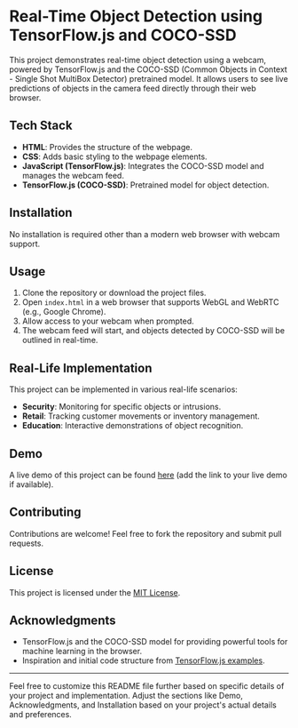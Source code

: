 # Real-Time Object Detection using TensorFlow.js and COCO-SSD

This project demonstrates real-time object detection using a webcam, powered by TensorFlow.js and the COCO-SSD (Common Objects in Context - Single Shot MultiBox Detector) pretrained model. It allows users to see live predictions of objects in the camera feed directly through their web browser.

## Tech Stack

- **HTML**: Provides the structure of the webpage.
- **CSS**: Adds basic styling to the webpage elements.
- **JavaScript (TensorFlow.js)**: Integrates the COCO-SSD model and manages the webcam feed.
- **TensorFlow.js (COCO-SSD)**: Pretrained model for object detection.

## Installation

No installation is required other than a modern web browser with webcam support.

## Usage

1. Clone the repository or download the project files.
2. Open `index.html` in a web browser that supports WebGL and WebRTC (e.g., Google Chrome).
3. Allow access to your webcam when prompted.
4. The webcam feed will start, and objects detected by COCO-SSD will be outlined in real-time.

## Real-Life Implementation

This project can be implemented in various real-life scenarios:

- **Security**: Monitoring for specific objects or intrusions.
- **Retail**: Tracking customer movements or inventory management.
- **Education**: Interactive demonstrations of object recognition.

## Demo

A live demo of this project can be found [here](#) (add the link to your live demo if available).

## Contributing

Contributions are welcome! Feel free to fork the repository and submit pull requests.

## License

This project is licensed under the [MIT License](LICENSE).

## Acknowledgments

- TensorFlow.js and the COCO-SSD model for providing powerful tools for machine learning in the browser.
- Inspiration and initial code structure from [TensorFlow.js examples](https://github.com/tensorflow/tfjs-examples).

---

Feel free to customize this README file further based on specific details of your project and implementation. Adjust the sections like Demo, Acknowledgments, and Installation based on your project's actual details and preferences.
